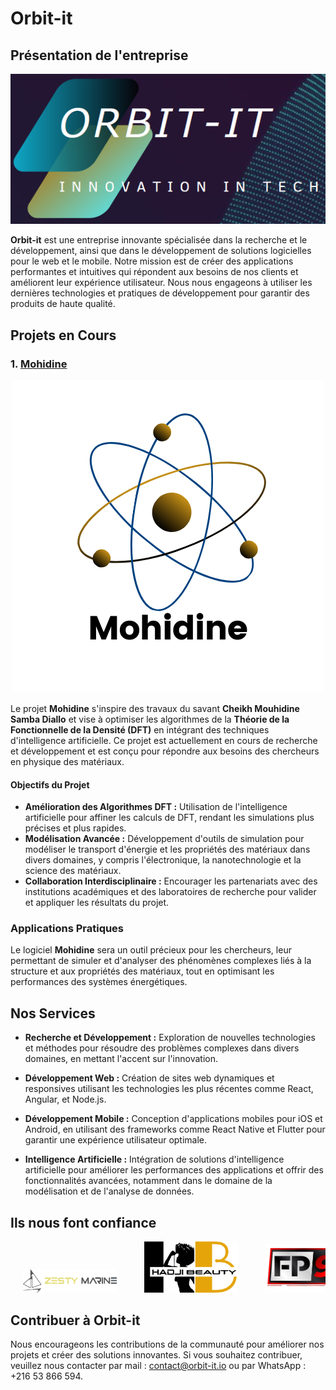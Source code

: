 # Orbit-it

## Présentation de l'entreprise

<div style="text-align: center;">
    <img src="logo_orbitit.png" alt="Logo d'Orbit-it" /> <!-- Remplacez par le chemin de votre image -->
</div>

**Orbit-it** est une entreprise innovante spécialisée dans la recherche et le développement, ainsi que dans le développement de solutions logicielles pour le web et le mobile. Notre mission est de créer des applications performantes et intuitives qui répondent aux besoins de nos clients et améliorent leur expérience utilisateur. Nous nous engageons à utiliser les dernières technologies et pratiques de développement pour garantir des produits de haute qualité.

## Projets en Cours

### 1. [Mohidine](lien_vers_le_projet)

<div style="text-align: center;">
    <img src="Mohidine.png" alt="Logo de Mouhidine" /> <!-- Remplacez par le chemin de votre image -->
</div>

Le projet **Mohidine** s'inspire des travaux du savant **Cheikh Mouhidine Samba Diallo** et vise à optimiser les algorithmes de la **Théorie de la Fonctionnelle de la Densité (DFT)** en intégrant des techniques d'intelligence artificielle. Ce projet est actuellement en cours de recherche et développement et est conçu pour répondre aux besoins des chercheurs en physique des matériaux.

#### Objectifs du Projet
- **Amélioration des Algorithmes DFT :** Utilisation de l'intelligence artificielle pour affiner les calculs de DFT, rendant les simulations plus précises et plus rapides.
- **Modélisation Avancée :** Développement d'outils de simulation pour modéliser le transport d'énergie et les propriétés des matériaux dans divers domaines, y compris l'électronique, la nanotechnologie et la science des matériaux.
- **Collaboration Interdisciplinaire :** Encourager les partenariats avec des institutions académiques et des laboratoires de recherche pour valider et appliquer les résultats du projet.

### Applications Pratiques
Le logiciel **Mohidine** sera un outil précieux pour les chercheurs, leur permettant de simuler et d'analyser des phénomènes complexes liés à la structure et aux propriétés des matériaux, tout en optimisant les performances des systèmes énergétiques.

## Nos Services

- **Recherche et Développement :** Exploration de nouvelles technologies et méthodes pour résoudre des problèmes complexes dans divers domaines, en mettant l'accent sur l'innovation.
  
- **Développement Web :** Création de sites web dynamiques et responsives utilisant les technologies les plus récentes comme React, Angular, et Node.js.
  
- **Développement Mobile :** Conception d'applications mobiles pour iOS et Android, en utilisant des frameworks comme React Native et Flutter pour garantir une expérience utilisateur optimale.

- **Intelligence Artificielle :** Intégration de solutions d'intelligence artificielle pour améliorer les performances des applications et offrir des fonctionnalités avancées, notamment dans le domaine de la modélisation et de l'analyse de données.

## Ils nous font confiance

<div style="overflow-x: auto; white-space: nowrap; text-align: center;">
    <img src="zestymarine.png" alt="Client 1" style="display: inline-block; width: 150px; margin: 0 20px;">
    <img src="hadjibeauty.png" alt="Client 2" style="display: inline-block; width: 150px; margin: 0 20px;">
    <img src="nfp92.png" alt="Client 3" style="display: inline-block; width: 150px; margin: 0 20px;">
    <img src="atad.png" alt="Client 4" style="display: inline-block; width: 150px; margin: 0 20px;">
    <!-- Ajoutez d'autres logos ici -->
</div>

## Contribuer à Orbit-it

Nous encourageons les contributions de la communauté pour améliorer nos projets et créer des solutions innovantes. Si vous souhaitez contribuer, veuillez nous contacter par mail : [contact@orbit-it.io](mailto:contact@orbit-it.io) ou par WhatsApp : +216 53 866 594.
